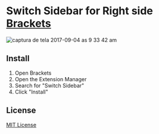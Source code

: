 # Switch Sidebar for Right side [Brackets](http://brackets.io)

![captura de tela 2017-09-04 as 9 33 42 am](https://user-images.githubusercontent.com/573227/30026655-3bccf376-9154-11e7-8f48-81b8f8239c75.png)

## Install

1. Open Brackets
2. Open the Extension Manager
3. Search for "Switch Sidebar"
4. Click "Install"

## License

[MIT License](./LICENSE)
